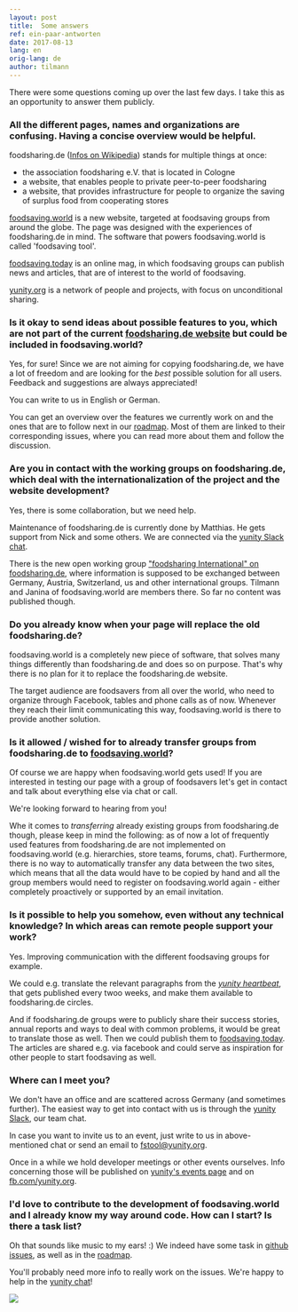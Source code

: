 ```yaml
---
layout: post
title:  Some answers
ref: ein-paar-antworten
date: 2017-08-13
lang: en
orig-lang: de
author: tilmann
---
```


There were some questions coming up over the last few days. I take this as an opportunity to answer them publicly.

<!--more-->

### All the different pages, names and organizations are confusing. Having a concise overview would be helpful.

foodsharing.de ([Infos on Wikipedia](https://en.wikipedia.org/wiki/Foodsharing.de)) stands for multiple things at once:
- the association foodsharing e.V. that is located in Cologne
- a website, that enables people to private peer-to-peer foodsharing
- a website, that provides infrastructure for people to organize the saving of surplus food from cooperating stores

[foodsaving.world](https://foodsaving.world) is a new website, targeted at foodsaving groups from around the globe. The page was designed with the experiences of foodsharing.de in mind. The software that powers foodsaving.world is called 'foodsaving tool'.

[foodsaving.today](https://foodsaving.today) is an online mag, in which foodsaving groups can publish news and articles, that are of interest to the world of foodsaving.

[yunity.org](https://yunity.org) is a network of people and projects, with focus on unconditional sharing.


### Is it okay to send ideas about possible features to you, which are not part of the current [foodsharing.de website](https://foodsharing.de) but could be included in foodsaving.world?

Yes, for sure! Since we are not aiming for copying foodsharing.de, we have a lot of freedom and are looking for the _best_ possible solution for all users. Feedback and suggestions are always appreciated!

You can write to us in English or German.

You can get an overview over the features we currently work on and the ones that are to follow next in our [roadmap](https://github.com/yunity/foodsaving-frontend/blob/master/ROADMAP.md). Most of them are linked to their corresponding issues, where you can read more about them and follow the discussion.


### Are you in contact with the working groups on foodsharing.de, which deal with the internationalization of the project and the website development?

Yes, there is some collaboration, but we need help.

Maintenance of foodsharing.de is currently done by Matthias. He gets support from Nick and some others. We are connected via the [yunity Slack chat](https://slackin.yunity.org).

There is the new open working group ["foodsharing International" on foodsharing.de](https://foodsharing.de/?page=groups), where information is supposed to be exchanged between Germany, Austria, Switzerland, us and other international groups. Tilmann and Janina of foodsaving.world are members there. So far no content was published though.

### Do you already know when your page will replace the old foodsharing.de?

foodsaving.world is a completely new piece of software, that solves many things differently than foodsharing.de and does so on purpose. That's why there is no plan for it to replace the foodsharing.de website.

The target audience are foodsavers from all over the world, who need to organize through Facebook, tables and phone calls as of now. Whenever they reach their limit communicating this way, foodsaving.world is there to provide another solution.

### Is it allowed / wished for to already transfer groups from foodsharing.de to [foodsaving.world](https://foodsaving.world)?

Of course we are happy when foodsaving.world gets used! If you are interested in testing our page with a group of foodsavers let's get in contact and talk about everything else via chat or call.

We're looking forward to hearing from you!

Whe it comes to _transferring_ already existing groups from foodsharing.de though, please keep in mind the following: as of now a lot of frequently used features from foodsharing.de are not implemented on foodsaving.world (e.g. hierarchies, store teams, forums, chat). Furthermore, there is no way to automatically transfer any data between the two sites, which means that all the data would have to be copied by hand and all the group members would need to register on foodsaving.world again - either completely proactively or supported by an email invitation.

### Is it possible to help you somehow, even without any technical knowledge? In which areas can remote people support your work?

Yes. Improving communication with the different foodsaving groups for example.

We could e.g. translate the relevant paragraphs from the [_yunity heartbeat_](https://yunity.org/en/heartbeat), that gets published every twoo weeks, and make them available to foodsharing.de circles.

And if foodsharing.de groups were to publicly share their success stories, annual reports and ways to deal with common problems, it would be great to translate those as well. Then we could publish them to [foodsaving.today](https://foodsaving.today/en). The articles are shared e.g. via facebook and could serve as inspiration for other people to start foodsaving as well.

### Where can I meet you?

We don't have an office and are scattered across Germany (and sometimes further). The easiest way to get into contact with us is through the [yunity Slack](https://slackin.yunity.org), our team chat.

In case you want to invite us to an event, just write to us in above-mentioned chat or send an email to [fstool@yunity.org](mailto:fstool@yunity.org).

Once in a while we hold developer meetings or other events ourselves. Info concerning those will be published on [yunity's events page](https://yunity.org/en/events) and on [fb.com/yunity.org](https://www.facebook.com/yunity.org/).

### I'd love to contribute to the development of foodsaving.world and I already know my way around code. How can I start? Is there a task list?

Oh that sounds like music to my ears! :) We indeed have some task in [github issues](https://github.com/yunity/foodsaving-frontend/issues), as well as in the [roadmap]((https://github.com/yunity/foodsaving-frontend/blob/master/ROADMAP.md)).

You'll probably need more info to really work on the issues. We're happy to help in the [yunity chat](https://slackin.yunity.org)!


![](https://raw.githubusercontent.com/yunity/foodsaving-frontend/83621b6b1004fd21573169de9209329e0f877288/client/app/components/group/pickupFeedback/cart.png)
